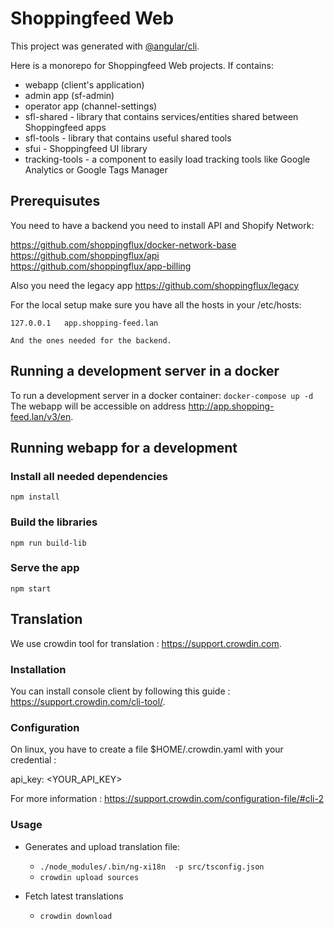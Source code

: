 # Shoppingfeed Web

This project was generated with [@angular/cli](https://github.com/angular/angular-cli).

Here is a monorepo for Shoppingfeed Web projects.
If contains:

- webapp (client's application)
- admin app (sf-admin)
- operator app (channel-settings)
- sfl-shared - library that contains services/entities shared between Shoppingfeed apps
- sfl-tools - library that contains useful shared tools
- sfui - Shoppingfeed UI library
- tracking-tools - a component to easily load tracking tools like Google Analytics or Google Tags Manager

## Prerequisutes

You need to have a backend you need to install API and Shopify Network:

https://github.com/shoppingflux/docker-network-base  
https://github.com/shoppingflux/api  
https://github.com/shoppingflux/app-billing

Also you need the legacy app
https://github.com/shoppingflux/legacy

For the local setup make sure you have all the hosts in your /etc/hosts:
```
127.0.0.1   app.shopping-feed.lan

And the ones needed for the backend.
```
## Running a development server in a docker
To run a development server in a docker container:
`docker-compose up -d`
The webapp will be accessible on address http://app.shopping-feed.lan/v3/en.

## Running webapp for a development

### Install all needed dependencies

`npm install`

### Build the libraries

`npm run build-lib`

### Serve the app
`npm start`

## Translation

We use crowdin tool for translation : https://support.crowdin.com.

### Installation

You can install console client by following this guide : https://support.crowdin.com/cli-tool/.

### Configuration

On linux, you have to create a file $HOME/.crowdin.yaml with your credential :

api_key: <YOUR_API_KEY>

For more information : https://support.crowdin.com/configuration-file/#cli-2

### Usage

- Generates and upload translation file:
    - `./node_modules/.bin/ng-xi18n  -p src/tsconfig.json`
    - `crowdin upload sources`

- Fetch latest translations
    - `crowdin download`

